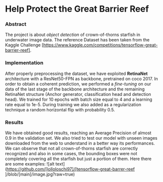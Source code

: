 # Help Protect the Great Barrier Reef

### Abstract
The project is about *object detection* of crown-of-thorns starfish in underwater image data. The reference Dataset has been taken from the Kaggle Challenge [https://www.kaggle.com/competitions/tensorflow-great-barrier-reef]. <br/> 

### Implementation
After properly preprocessing the dataset, we have exploited **RetinaNet** architecture with a ResNet50-FPN as backbone, pretrained on coco 2017. In order to obtain a coherent prediction, we performed a *fine-tuning* on our data of the last stage of the backbone architecture
and the remaining RetinaNet structure (Anchor generator, classification head and detection
head). We trained for 10 epochs with batch size equal to 4 and a learning rate
equal to 1e-5. During training we also added as a regularization technique a random horizontal flip with probability 0.5.

### Results
We have obtained good results, reaching an Average Precision of almost 0.9 in the validation set. We also tried to test our model with unseen images downloaded from the web to understand in a better way its performances. <br/>
We can observe that not all crown-of-thorns starfish are correctly recognized and also in some cases, the bounding boxes were not completely covering all the starfish but just a portion of them. Here there are some examples:
![alt text](https://github.com/[lolloloschi97]/[tensorflow-great-barrer-reef
]/blob/[main]/image.jpg?raw=true)
